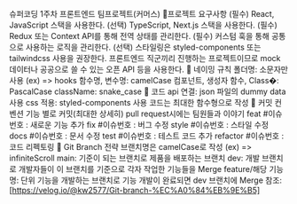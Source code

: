 슈퍼코딩 1주차 프론트엔드 팀프로젝트(커머스)
🚀프로젝트 요구사항
(필수) React, JavaScript 스택을 사용한다.
(선택) TypeScript, Next.js 스택을 사용한다.
(필수) Redux 또는 Context API를 통해 전역 상태를 관리한다.
(필수) 커스텀 훅을 통해 공통으로 사용하는 로직을 관리한다.
(선택) 스타일링은 styled-components 또는 tailwindcss 사용을 권장한다.
프론트엔드 직군끼리 진행하는 프로젝트이므로 mock 데이터나 공공으로 쓸 수 있는 오픈 API 등을 사용한다.
🚀 네이밍 규칙
폴더명: 소문자만 사용 (ex) => hooks
함수명, 변수명: camelCase
컴포넌트, 생성자 함수, Class�: PascalCase
className: snake_case
🚀 코드
api 연결: json 파일의 dummy data 사용
css 적용: styled-components 사용
코드는 최대한 함수형으로 작성
🚀 커밋 컨벤션
기능 별로 커밋(최대한 상세히)
pull request시에는 팀원들과 이야기
feat #이슈번호 : 새로운 기능 추가
fix #이슈번호 : 버그 수정
style #이슈번호 : 스타일 수정
docs #이슈번호 : 문서 수정
test #이슈번호 : 테스트 코드 추가
refactor #이슈번호 : 코드 리펙토링
🚀 Git Branch 전략
브랜치명은 camelCase로 작성 (ex) => infiniteScroll
main: 기준이 되는 브랜치로 제품을 배포하는 브랜치
dev: 개발 브랜치로 개발자들이 이 브랜치를 기준으로 각자 작업한 기능들을 Merge
feature/해당 기능 명: 단위 기능을 개발하는 브랜치로 기능 개발이 완료되면 dev 브랜치에 Merge
참조: [https://velog.io/@kw2577/Git-branch-%EC%A0%84%EB%9E%B5]
